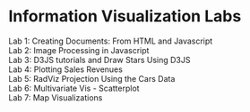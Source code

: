# Information Visualization Labs

Lab 1: Creating Documents: From HTML and Javascript\
Lab 2: Image Processing in Javascript\
Lab 3: D3JS tutorials and Draw Stars Using D3JS\
Lab 4: Plotting Sales Revenues\
Lab 5: RadViz Projection Using the Cars Data\
Lab 6: Multivariate Vis - Scatterplot\
Lab 7: Map Visualizations
